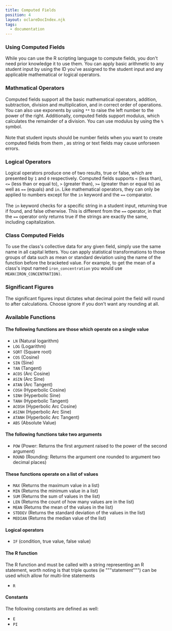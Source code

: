 ```yaml
---
title: Computed Fields
position: 4
layout: oclareDocIndex.njk
tags:
  - documentation
---
```

### Using Computed Fields

While you can use the R scripting language to compute fields, you don't need prior knowledge it to use them. You can apply basic arithmetic to any student input by using the ID you've assigned to the student input and any applicable mathematical or logical operators.

### Mathmatical Operators

Computed fields support all the basic mathematical operators, addition, subtraction, division and multiplication, and in correct order of operations. You can also use exponents by using `**` to raise the left number to the power of the right. Additionally, computed fields support modulus, which calculates the remainder of a division. You can use modulus by using the `%` symbol.\
\
Note that student inputs should be number fields when you want to create computed fields from them , as string or text fields may cause unforseen errors.

### Logical Operators

Logical operators produce one of two results, true or false, which are presented by `1` and `0` respectively. Computed fields supports `<` (less than), `<=` (less than or equal to), `>` (greater than), `>=` (greater than or equal to) as well as `==` (equals) and `in`. Like mathematical operators, they can only be applied to numbers except for the `in` keyword and the `==` comparator.\
\
The `in` keyword checks for a specific string in a student input, returning true if found, and false otherwise. This is different from the `==` operator, in that the `==` operator only returns true if the strings are exactly the same, including capitalization.

### Class Computed Fields

To use the class's collective data for any given field, simply use the same name in all capital letters. You can apply statistical transformations to those groups of data such as mean or standard deviation using the name of the function before the bracketed value. For example, to get the mean of a class's input named `iron_concentration` you would use `MEAN(IRON_CONCENTRATION)`.

### Significant Figures

The significant figures input dictates what decimal point the field will round to after calculations. Choose ignore if you don't want any rounding at all.

### Available Functions

#### The following functions are those which operate on a single value

* `LN` (Natural logarithm)
* `LOG` (Logarithm)
* `SQRT` (Square root)
* `COS` (Cosine)
* `SIN` (Sine)
* `TAN` (Tangent)
* `ACOS` (Arc Cosine)
* `ASIN` (Arc Sine)
* `ATAN` (Arc Tangent)
* `COSH` (Hyperbolic Cosine)
* `SINH` (Hyperbolic Sine)
* `TANH` (Hyperbolic Tangent)
* `ACOSH` (Hyperbolic Arc Cosine)
* `ASINH` (Hyperbolic Arc Sine)
* `ATANH` (Hyperbolic Arc Tangent)
* `ABS` (Absolute Value)

#### The following functions take two arguments

* `POW` (Power: Returns the first argument raised to the power of the second argument)
* `ROUND` (Rounding: Returns the argument one rounded to argument two decimal places)

#### These functions operate on a list of values

* `MAX` (Returns the maximum value in a list)
* `MIN` (Returns the minimum value in a list)
* `SUM` (Returns the sum of values in the list)
* `LEN` (Returns the count of how many values are in the list)
* `MEAN` (Returns the mean of the values in the list)
* `STDDEV` (Returns the standard deviation of the values in the list)
* `MEDIAN` (Returns the median value of the list)

#### Logical operators

* `IF` (condition, true value, false value) 

#### The R function

The R function and must be called with a string representing an R statement, worth noting is that triple quotes (ie """statement""") can be used which allow for multi-line statements

* `R`

#### Constants

The following constants are defined as well:

* `E`
* `PI`